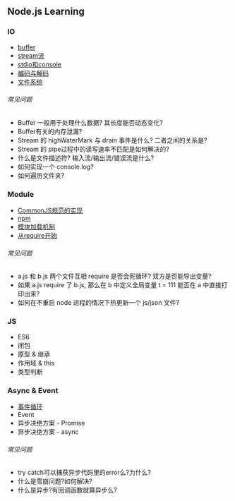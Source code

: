## Node.js Learning

### IO
* [buffer](https://github.com/luyufa/NodeLearning/blob/master/io/buffer.md)
* [stream流](https://github.com/luyufa/NodeLearning/blob/master/io/stream.md)
* [stdio和console](https://github.com/luyufa/NodeLearning/blob/master/io/stdio.md)
* [编码与解码](https://github.com/luyufa/NodeLearning/blob/master/io/code.md)
* [文件系统](https://github.com/luyufa/NodeLearning/blob/master/io/file.md)

###### 常见问题

* Buffer 一般用于处理什么数据? 其长度能否动态变化?
* Buffer有关的内存泄漏?
* Stream 的 highWaterMark 与 drain 事件是什么? 二者之间的关系是?
* Stream 的 pipe过程中的读写速率不匹配是如何解决的?
* 什么是文件描述符? 输入流/输出流/错误流是什么?
* 如何实现一个 console.log?
* 如何遍历文件夹?


### Module

* [CommonJS规范的实现](https://github.com/luyufa/NodeLearning/blob/master/module/commonJS.md)
* [npm](https://github.com/luyufa/NodeLearning/blob/master/module/npm.md)
* [模块加载机制](https://github.com/luyufa/NodeLearning/blob/master/module/module.md)
* [从require开始](https://github.com/luyufa/NodeLearning/blob/master/module/require.md)

###### 常见问题

* a.js 和 b.js 两个文件互相 require 是否会死循环? 双方是否能导出变量?
* 如果 a.js require 了 b.js, 那么在 b 中定义全局变量 t = 111 能否在 a 中直接打印出来?
* 如何在不重启 node 进程的情况下热更新一个 js/json 文件?



### JS

* ES6
* 闭包
* 原型 & 继承
* 作用域 & this
* 类型判断

### Async & Event

* [事件循环](https://github.com/luyufa/NodeLearning/blob/master/async/eventLoop.md)
* Event
* 异步决绝方案 - Promise
* 异步决绝方案 - async

###### 常见问题

* try catch可以捕获异步代码里的error么?为什么?
* 什么是雪崩问题?如何解决?
* 什么是异步?有回调函数就算异步么?
